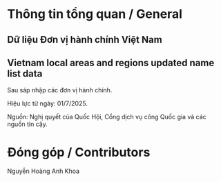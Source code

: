 # Thông tin tổng quan / General

## Dữ liệu Đơn vị hành chính Việt Nam
## Vietnam local areas and regions updated name list data
Sau sáp nhập các đơn vị hành chính.

Hiệu lực từ ngày: 01/7/2025.

Nguồn: Nghị quyết của Quốc Hội, Cổng dịch vụ công Quốc gia và các nguồn tin cậy.

# Đóng góp / Contributors
Nguyễn Hoàng Anh Khoa
